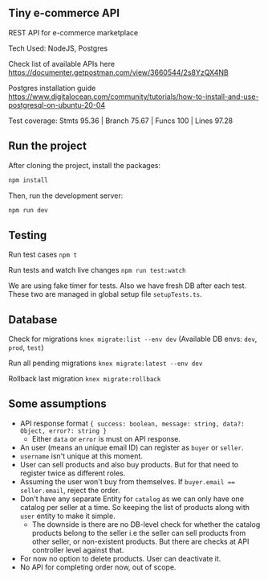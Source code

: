 ## Tiny e-commerce API

REST API for e-commerce marketplace

Tech Used: NodeJS, Postgres

Check list of available APIs here https://documenter.getpostman.com/view/3660544/2s8YzQX4NB

Postgres installation guide https://www.digitalocean.com/community/tutorials/how-to-install-and-use-postgresql-on-ubuntu-20-04

Test coverage:
Stmts 95.36 | Branch 75.67 | Funcs 100 | Lines 97.28

## Run the project

After cloning the project, install the packages:

```bash
npm install
```

Then, run the development server:

```bash
npm run dev
```

## Testing

Run test cases `npm t`

Run tests and watch live changes `npm run test:watch`

We are using fake timer for tests. Also we have fresh DB after each test. These two are managed in global setup file `setupTests.ts`.

## Database

Check for migrations `knex migrate:list --env dev` (Available DB envs: `dev`, `prod`, `test`)

Run all pending migrations `knex migrate:latest --env dev`

Rollback last migration `knex migrate:rollback`

## Some assumptions

- API response format `{ success: boolean, message: string, data?: Object, error?: string }`
  - Either `data` or `error` is must on API response.
- An user (means an unique email ID) can register as `buyer` or `seller`.
- `username` isn't unique at this moment.
- User can sell products and also buy products. But for that need to register twice as different roles.
- Assuming the user won't buy from themselves. If `buyer.email == seller.email`, reject the order.
- Don't have any separate Entity for `catalog` as we can only have one catalog per seller at a time. So keeping the list of products along with `user` entity to make it simple.
  - The downside is there are no DB-level check for whether the catalog products belong to the seller i.e the seller can sell products from other seller, or non-existent products. But there are checks at API controller level against that.
- For now no option to delete products. User can deactivate it.
- No API for completing order now, out of scope.
